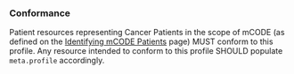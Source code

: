### Conformance

Patient resources representing Cancer Patients in the scope of mCODE (as defined on the [Identifying mCODE Patients](conformance-patients.html) page) MUST conform to this profile. Any resource intended to conform to this profile SHOULD populate `meta.profile` accordingly.

